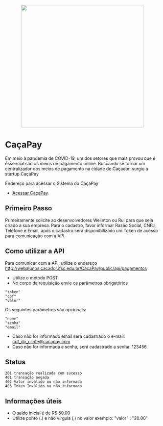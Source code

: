 <p align="center"><img src="https://res.cloudinary.com/dtfbvvkyp/image/upload/v1566331377/laravel-logolockup-cmyk-red.svg" width="400"></p>


# CaçaPay

Em meio à pandemia de COVID-19, um dos setores que mais provou que é essencial são os meios de pagamento online. Buscando se tornar um centralizador dos meios de pagamento na cidade de Caçador, surgiu a startup CaçaPay

Endereço para acessar o Sistema do CaçaPay
- [Acessar CaçaPay](http://webalunos.cacador.ifsc.edu.br/CacaPay).


## Primeiro Passo

Primeiramente solicite ao desenvolvedores Welinton ou Rui para que seja criado a sua empresa. Para o cadastro, favor informar Razão Social, CNPJ, Telefone e Email, após o cadastro será disponibilizado um Token de acesso para comunicação com a API.

## Como utilizar a API

Para comunicar com a API, utilize o endereço http://webalunos.cacador.ifsc.edu.br/CacaPay/public/api/pagamentos
- Utilize o método POST 
- No corpo da requisição envie os parâmetros obrigatórios 
```
"token"
"cpf" 
"valor"
```

Os seguintes parâmetros são opcionais:
```
"nome"
"senha"
"email"
```

- Caso não for informado email será cadastrado o e-mail: cpf_do_clinte@cacapay.com 
- Caso não for informada a senha, será cadastrado a senha: 123456 

## Status

```
201 transação realizada com sucesso 
401 transação negada
402 Valor inválido ou não informado
403 Token Inválido ou não informado
```

## Informações úteis

- O saldo inicial é de R$ 50,00
- Utilize ponto (.) e não vírgula (,) no valor exemplo: "valor" : "20.00"